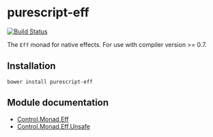 # purescript-eff

[![Build Status](https://travis-ci.org/purescript/purescript-eff.svg?branch=master)](https://travis-ci.org/purescript/purescript-eff)

The `Eff` monad for native effects. For use with compiler version >= 0.7.

## Installation

```
bower install purescript-eff
```

## Module documentation

- [Control.Monad.Eff](docs/Control.Monad.Eff.md)
- [Control.Monad.Eff.Unsafe](docs/Control.Monad.Eff.Unsafe.md)
